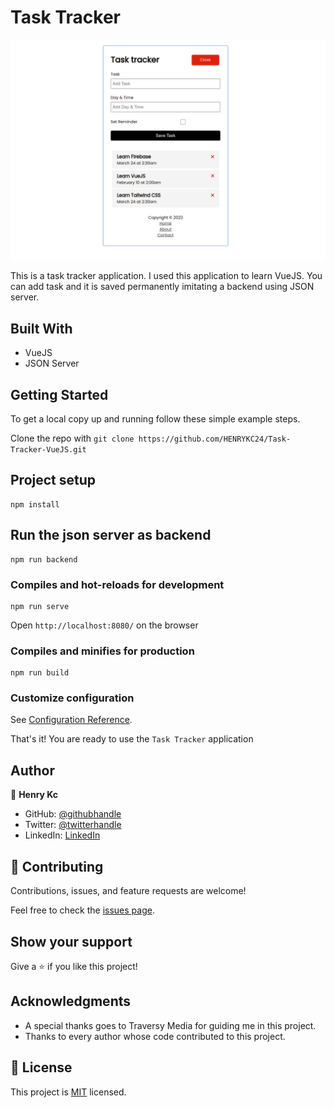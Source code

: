 # Task Tracker

![App Screenshot](./src/assets/Screenshot.png)

This is a task tracker application. I used this application to learn VueJS. You can add task and it is saved permanently imitating a backend using JSON server.

## Built With

- VueJS
- JSON Server


## Getting Started

To get a local copy up and running follow these simple example steps.

Clone the repo with `git clone https://github.com/HENRYKC24/Task-Tracker-VueJS.git`

## Project setup
```
npm install
```
## Run the json server as backend
```
npm run backend
```

### Compiles and hot-reloads for development
```
npm run serve
```

Open `http://localhost:8080/` on the browser

### Compiles and minifies for production
```
npm run build
```

### Customize configuration
See [Configuration Reference](https://cli.vuejs.org/config/).


That's it! You are ready to use the `Task Tracker` application


## Author

👤 **Henry Kc**

- GitHub: [@githubhandle](https://github.com/henrykc24)
- Twitter: [@twitterhandle](https://twitter.com/henrykc24)
- LinkedIn: [LinkedIn](https://linkedin.com/in/henry-kc)


## 🤝 Contributing

Contributions, issues, and feature requests are welcome!

Feel free to check the [issues page](https://github.com/HENRYKC24/Task-Tracker-VueJS/issues/).

## Show your support

Give a ⭐️ if you like this project!

## Acknowledgments

- A special thanks goes to Traversy Media for guiding me in this project.
- Thanks to every author whose code contributed to this project.

## 📝 License

This project is [MIT](./LICENSE) licensed.


